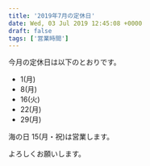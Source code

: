 ```yaml
---
title: '2019年7月の定休日'
date: Wed, 03 Jul 2019 12:45:08 +0000
draft: false
tags: ['営業時間']
---
```


今月の定休日は以下のとおりです。

*   1(月)
*   8(月)
*   16(火)
*   22(月)
*   29(月)

海の日 15(月・祝)は営業します。

よろしくお願いします。